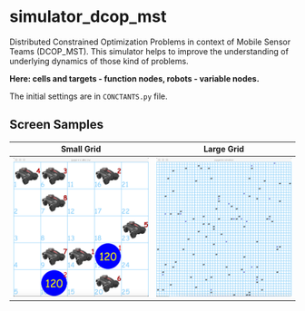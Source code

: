 # simulator_dcop_mst

Distributed Constrained Optimization Problems 
in context of Mobile Sensor Teams (DCOP_MST).
This simulator helps to improve the understanding
of underlying dynamics of those kind of problems.

**Here: cells and targets - function nodes, robots - variable nodes.**

The initial settings are in `CONCTANTS.py` file.

## Screen Samples

Small Grid                  | Large Grid
--------------------------- | ---------------------------
![sample](pics/sample3.png) | ![sample](pics/sample2.png)


